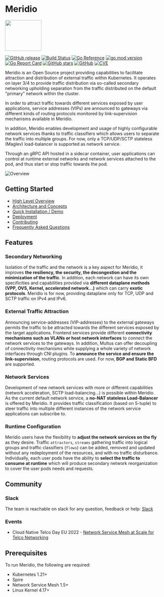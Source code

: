 # Meridio

<img src="docs/resources/Logo.svg" width="118" height="100">

[![GitHub release](https://img.shields.io/github/release/nordix/meridio)](https://GitHub.com/nordix/meridio/releases/)
[![Build Status](https://jenkins.nordix.org/job/meridio-periodic/badge/icon)](https://jenkins.nordix.org/job/meridio-periodic/)
[![Go Reference](https://img.shields.io/badge/godoc-reference-blue)](https://pkg.go.dev/github.com/nordix/meridio)
[![go.mod version](https://img.shields.io/github/go-mod/go-version/nordix/meridio)](https://github.com/nordix/meridio)
[![Go Report Card](https://goreportcard.com/badge/github.com/nordix/meridio)](https://goreportcard.com/report/github.com/nordix/meridio)
[![GitHub stars](https://img.shields.io/github/stars/nordix/meridio)](https://github.com/nordix/meridio/stargazers)
[![GitHub](https://img.shields.io/github/license/nordix/meridio)](LICENSE)
[![CVE](https://jenkins.nordix.org/job/meridio-periodic-security-scan/badge/icon?config=meridio-vulnerabilities)](https://jenkins.nordix.org/job/meridio-periodic-security-scan/)

Meridio is an Open Source project providing capabilities to facilitate attraction and distribution of external traffic within Kubernetes. It operates on layer 3/4 to provide traffic distribution via so-called secondary networking upholding separation from the traffic distributed on the default "primary" network within the cluster.

In order to attract traffic towards different services exposed by user applications, service addresses (VIPs) are announced to gateways via different kinds of routing protocols monitored by link-supervision mechanisms available in Meridio.

In addition, Meridio enables development and usage of highly configurable network services thanks to traffic classifiers which allows users to separate the traffic into multiple groups. For now, only a TCP/UDP/SCTP stateless (Maglev) load-balancer is supported as network service.

Through an gRPC API hosted in a sidecar container, user applications can control at runtime external networks and network services attached to the pod, and thus start or stop traffic towards the pod.

![Overview](docs/resources/High-Level-Overview.svg)

## Getting Started

* [High Level Overview](docs/overview.md)
* [Architecture and Concepts](docs/readme.md#table-of-contents)
* [Quick Installation / Demo](docs/demo/readme.md)
* [Deployment](docs/deployment.md)
* [Contributing](CONTRIBUTING.md)
* [Frequently Asked Questions](docs/faq.md)

## Features

### Secondary Networking

Isolation of the traffic and the network is a key aspect for Meridio, it improves **the resiliency, the security, the decongestion and the minimization of the traffic**. In addition, each network can have its own specificities and capabilities provided via **different dataplane methods (VPP, OVS, Kernel, accelerated network...)** which can carry **exotic protocols**. Meridio is for now, providing dataplane only for TCP, UDP and SCTP traffic on IPv4 and IPv6.

### External Traffic Attraction

Announcing service-addresses (VIP-addresses) to the external gateways permits the traffic to be attracted towards the different services exposed by the target applications. Frontend services provide different **connectivity mechanisms such as VLANs or host network interfaces** to connect the network services to the gateways. In addition, Multus can offer decoupling of connectivity mechanisms while supplying a whole variety of network interfaces through CNI plugins. To **announce the service and ensure the link-supervision**, routing protocols are used. For now, **BGP and Static BFD** are supported.

### Network Services

Development of new network services with more or different capabilities (network acceleration, SCTP load-balancing...) is possible within Meridio.
As the current default network service, a **no-NAT stateless Load-Balancer** is offered by Meridio. It provides traffic classification (based on 5-tuple) to steer traffic into multiple different instances of the network service applications can subscribe to.

### Runtime Configuration

Meridio users have the flexibility to **adjust the network services on the fly** as they desire. Traffic `attractors`, `streams` gathering traffic into logical groups and traffic classifiers (`flows`) can be added, removed and updated without any redeployment of the resources, and with no traffic disturbance. Individually, each user pods have the ability to **select the traffic to consume at runtime** which will produce secondary network reorganization to cover the user pods needs and requests.

## Community

### Slack

The team is reachable on slack for any question, feedback or help: [Slack](https://cloud-native.slack.com/archives/C03ETG3J04S)

### Events

* Cloud Native Telco Day EU 2022 - [Network Service Mesh at Scale for Telco Networking](https://sched.co/zsoW)

## Prerequisites

To run Meridio, the following are required:
* Kubernetes 1.21+
* Spire
* Network Service Mesh 1.5+
* Linux Kernel 4.17+

